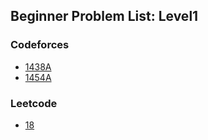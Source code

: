 ## Beginner Problem List: Level1


### Codeforces
- [1438A](/ad_hoc/beginner/l1-cf-1438A)
- [1454A](/ad_hoc/beginner/l1-cf-1454A)


### Leetcode
- [18](/ad_hoc/beginner/l1-lc-18)


